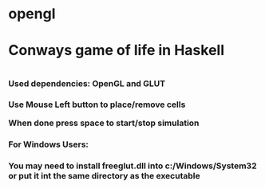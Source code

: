 # opengl
<h1>Conways game of life in Haskell<h1>

<h3>Used dependencies: OpenGL and GLUT<h3>

<p>Use Mouse Left button to place/remove cells<p>

<p>When done press space to start/stop simulation<p>


<h3>For Windows Users:<h3>
<p>You may need to install freeglut.dll into c:/Windows/System32 or put it int the same directory as the executable<p>
